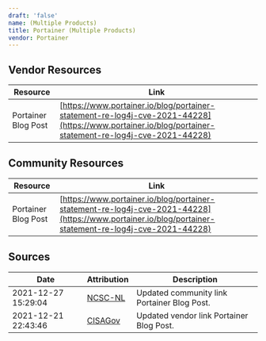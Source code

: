 ```yaml
---
draft: 'false'
name: (Multiple Products)
title: Portainer (Multiple Products)
vendor: Portainer
---
```


## Vendor Resources
| Resource | Link |
| --- | --- |
| Portainer Blog Post | [https://www.portainer.io/blog/portainer-statement-re-log4j-cve-2021-44228](https://www.portainer.io/blog/portainer-statement-re-log4j-cve-2021-44228) |

## Community Resources
| Resource | Link |
| --- | --- |
| Portainer Blog Post | [https://www.portainer.io/blog/portainer-statement-re-log4j-cve-2021-44228](https://www.portainer.io/blog/portainer-statement-re-log4j-cve-2021-44228) |


## Sources
| Date | Attribution | Description |
| --- | --- | --- |
| 2021-12-27 15:29:04 | [NCSC-NL](https://github.com/NCSC-NL/log4shell/blob/main/software/README.md) | Updated community link Portainer Blog Post.  |
| 2021-12-21 22:43:46 | [CISAGov](https://raw.githubusercontent.com/cisagov/log4j-affected-db/develop/README.md) | Updated vendor link Portainer Blog Post.  |
